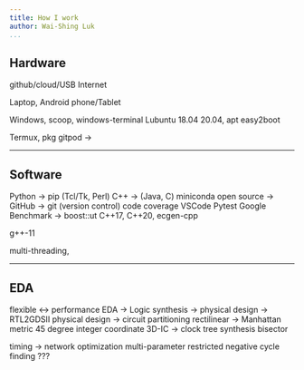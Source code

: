 ```yaml
---
title: How I work
author: Wai-Shing Luk
...
```


## Hardware

github/cloud/USB
Internet

Laptop,
Android phone/Tablet

Windows, scoop, windows-terminal
Lubuntu 18.04 20.04, apt
easy2boot

Termux, pkg
gitpod ->

---

## Software

Python -> pip (Tcl/Tk, Perl)
C++ -> (Java, C)
miniconda
open source -> GitHub ->
git (version control)
code coverage
VSCode
Pytest
Google Benchmark -> boost::ut
C++17,
C++20, ecgen-cpp

g++-11

multi-threading,

---

## EDA

flexible <-> performance
EDA -> Logic synthesis -> physical design -> RTL2GDSII
physical design -> circuit partitioning
rectilinear -> Manhattan metric
45 degree
integer coordinate
3D-IC -> clock tree synthesis
bisector

timing -> network optimization
multi-parameter
restricted negative cycle finding ???
